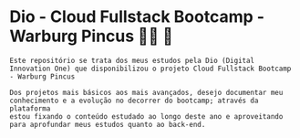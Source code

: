 # Dio - Cloud Fullstack Bootcamp - Warburg Pincus :man_technologist: :rocket:

    Este repositório se trata dos meus estudos pela Dio (Digital Innovation One) que disponibilizou o projeto Cloud Fullstack Bootcamp - Warburg Pincus 
    
    Dos projetos mais básicos aos mais avançados, desejo documentar meu conhecimento e a evolução no decorrer do bootcamp; através da plataforma
    estou fixando o conteúdo estudado ao longo deste ano e aproveitando para aprofundar meus estudos quanto ao back-end.